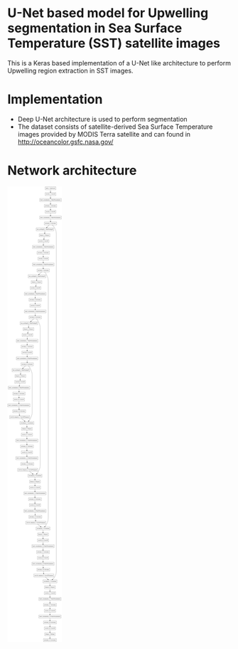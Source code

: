 # U-Net based model for Upwelling segmentation in Sea Surface Temperature (SST) satellite images
This is a Keras based implementation of a U-Net like architecture to perform Upwelling region extraction in SST images.

# Implementation 
* Deep U-Net architecture is used to perform segmentation 
* The dataset consists of satellite-derived Sea Surface Temperature images provided by MODIS Terra satellite and can found in http://oceancolor.gsfc.nasa.gov/

# Network architecture 
![](model%20(1).png)
